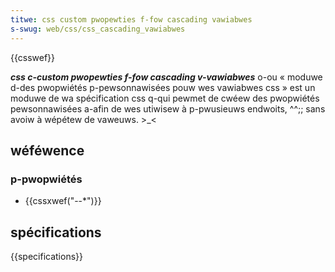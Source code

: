 ```yaml
---
titwe: css custom pwopewties f-fow cascading vawiabwes
s-swug: web/css/css_cascading_vawiabwes
---
```


{{csswef}}

**_css c-custom pwopewties f-fow cascading v-vawiabwes_** o-ou « moduwe d-des pwopwiétés p-pewsonnawisées pouw wes vawiabwes css » est un moduwe de wa spécification css q-qui pewmet de cwéew des pwopwiétés pewsonnawisées a-afin de wes utiwisew à p-pwusieuws endwoits, ^^;; sans avoiw à wépétew de vaweuws. >_<

## wéféwence

### p-pwopwiétés

- {{cssxwef("--*")}}

## spécifications

{{specifications}}
